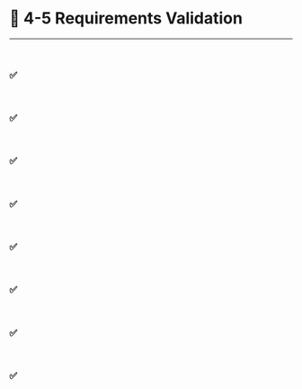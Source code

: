 # 🍎 4-5 Requirements Validation
---
<br>

### ✅ 
<br>

### ✅ 
<br>

### ✅ 
<br>

### ✅ 
<br>

### ✅ 
<br>

### ✅ 
<br>

### ✅ 
<br>

### ✅ 
<br>
